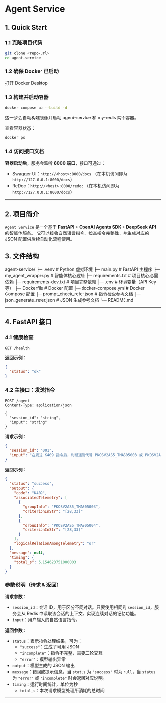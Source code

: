 # Agent Service

## 1. Quick Start

### 1.1 克隆项目代码

```bash
git clone <repo-url>
cd agent-service
```

### 1.2 确保 Docker 已启动
打开 Docker Desktop

### 1.3 构建并启动容器

```bash
docker compose up --build -d
```
这一步会自动构建镜像并启动 agent-service 和 my-redis 两个容器。

查看容器状态：
```bash
docker ps
```

### 1.4 访问接口文档

**容器启动后**，服务会监听 **8000 端口**，接口可通过：

   * Swagger UI：`http://<host>:8000/docs` （在本机访问即为`http://127.0.0.1:8000/docs`）
   * ReDoc：`http://<host>:8000/redoc` （在本机访问即为`http://127.0.0.1:8000/docs`）


---

## 2. 项目简介

`Agent Service` 是一个基于 **FastAPI + OpenAI Agents SDK + DeepSeek API** 的智能体服务。
它可以接收自然语言指令，检查指令完整性，并生成对应的 JSON 配置供后续自动化流程使用。


## 3. 文件结构

agent-service/
├─ .venv                     # Python 虚拟环境
├─ main.py                   # FastAPI 主程序
├─ my_agent_wrapper.py       # 智能体核心逻辑
├─ requirements.txt          # 项目核心必需依赖
├─ requirements-dev.txt      # 项目完整依赖
├─ .env                      # 环境变量（API Key 等）
├─ Dockerfile                # Docker 配置
├─ docker-compose.yml        # Docker Compose 配置
├─ prompt_check_refer.json   # 指令检查参考文档
├─ json_generate_refer.json  # JSON 生成参考文档
└─ README.md


---

## 4. FastAPI 接口

### 4.1 健康检查

```http
GET /health
```

**返回示例**：

```json
{
  "status": "ok"
}
```

### 4.2 主接口：发送指令

```http
POST /agent
Content-Type: application/json

{
  "session_id": "string",
  "input": "string"
}
```

**请求示例**：

```json
{
  "session_id": "001",
  "input": "在发送 K409 指令后，判断遥测代号 PKOSV2AS5_TMAS05003 或 PKOSV2AS5_TMAS05004 的遥测数据，只要其中一个在 28 到 33 之间即可。"
}
```

**返回示例**：

```json
{
  "status": "success",
  "output": {
    "code": "K409",
    "associatedTelemetry": [
      {
        "groupInfo": "PKOSV2AS5_TMAS05003",
        "criterionInStr": "[28,33]"
      },
      {
        "groupInfo": "PKOSV2AS5_TMAS05004",
        "criterionInStr": "[28,33]"
      }
    ],
    "logicalRelationAmongTelemetry": "or"
  },
  "message": null,
  "timing": {
    "total_s": 5.154623751000003
  }
}
```

### **参数说明（请求 & 返回）**

**请求参数**：  
- `session_id`：会话 ID，用于区分不同对话。只要使用相同的 `session_id`，服务会从 Redis 中读取该会话的上下文，实现连续对话的记忆功能。  
- `input`：用户输入的自然语言指令。  

**返回参数**：  
- `status`：表示指令处理结果，可为：  
  - `"success"`：生成了可用 JSON  
  - `"incomplete"`：指令不完整，需要二轮交互  
  - `"error"`：模型输出异常  
- `output`：模型生成的 JSON 输出 
- `message`：错误或提示信息，当 `status` 为 `"success"` 时为 `null`，当 `status` 为 `"error"` 或 `"incomplete"` 时会返回对应说明。
- `timing`：运行时间统计，单位为秒  
  - `total_s`：本次请求模型处理所消耗的总时间

  
---


